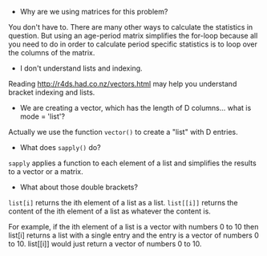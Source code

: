- Why are we using matrices for this problem?

You don't have to. There are many other ways to calculate the statistics in question. But using an age-period matrix simplifies the for-loop because all you need to do in order to calculate period specific statistics is to loop over the columns of the matrix.

- I don't understand lists and indexing.

Reading http://r4ds.had.co.nz/vectors.html may help you understand bracket indexing and lists.

- We are creating a vector, which has the length of D columns... what is mode = 'list'?

Actually we use the function `vector()` to create a "list" with D entries.

- What does `sapply()` do?

`sapply` applies a function to each element of a list and simplifies the results to a vector or a matrix.

- What about those double brackets?

`list[i]` returns the ith element of a list as a list. `list[[i]]` returns the content of the ith element of a list as whatever the content is.

For example, if the ith element of a list is a vector with numbers 0 to 10 then list[i] returns a list with a single entry and the entry is a vector of numbers 0 to 10. list[[i]] would just return a vector of numbers 0 to 10.